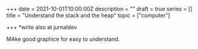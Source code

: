 +++
date = 2021-10-01T10:00:00Z
description = ""
draft = true
series = []
title = "Understand the stack and the heap"
topic = ["computer"]

+++
\*write also at jurnaldev

MAke good graphice for easy to understand.